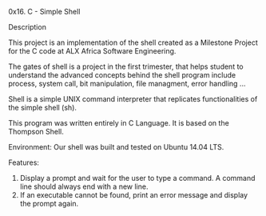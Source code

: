 0x16. C - Simple Shell

Description

This project is an implementation of the shell created as a Milestone Project
for the C code at ALX Africa Software Engineering.

The gates of shell is a project in the first trimester, that helps student to
understand the advanced concepts behind the shell program include process,
system call, bit manipulation, file managment, error handling ...

Shell is a simple UNIX command interpreter that replicates functionalities of
the simple shell (sh).

This program was written entirely in C Language. It is based on the Thompson Shell.

Environment:
Our shell was built and tested on Ubuntu 14.04 LTS.

Features:
1. Display a prompt and wait for the user to type a command.
A command line should always end with a new line.
2. If an executable cannot be found, print an error message and display the
prompt again.
